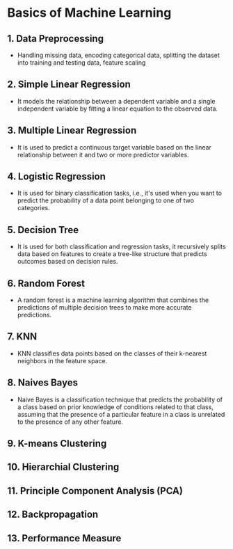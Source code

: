 # Basics of Machine Learning

## 1. Data Preprocessing
* Handling missing data, encoding categorical data, splitting the dataset into training and testing data, feature scaling

## 2. Simple Linear Regression
* It models the relationship between a dependent variable and a single independent variable by fitting a linear equation to the observed data.

## 3. Multiple Linear Regression
* It is used to predict a continuous target variable based on the linear relationship between it and two or more predictor variables.

## 4. Logistic Regression
* It is used for binary classification tasks, i.e., it's used when you want to predict the probability of a data point belonging to one of two categories.

## 5. Decision Tree
* It is used for both classification and regression tasks, it recursively splits data based on features to create a tree-like structure that predicts outcomes based on decision rules.

## 6. Random Forest
* A random forest is a machine learning algorithm that combines the predictions of multiple decision trees to make more accurate predictions.   

## 7. KNN
* KNN classifies data points based on the classes of their k-nearest neighbors in the feature space.
  
## 8. Naives Bayes
* Naive Bayes is a classification technique that predicts the probability of a class based on prior knowledge of conditions related to that class, assuming that the presence of a particular feature in a class is unrelated to the presence of any other feature.
  
## 9. K-means Clustering
## 10. Hierarchial Clustering
## 11. Principle Component Analysis (PCA)
## 12. Backpropagation
## 13. Performance Measure
